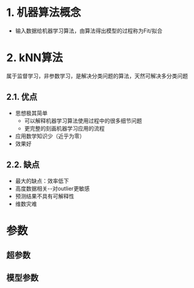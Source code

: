 # 1. 机器算法概念
- 输入数据给机器学习算法，由算法得出模型的过程称为Fit/拟合

# 2. kNN算法
属于监督学习，非参数学习，是解决分类问题的算法，天然可解决多分类问题
## 2.1. 优点
- 思想极其简单
    - 可以解释机器学习算法使用过程中的很多细节问题
    - 更完整的刻画机器学习应用的流程
- 应用数学知识少（近乎为零）
- 效果好

## 2.2. 缺点
- 最大的缺点：效率低下
- 高度数据相关--对outlier更敏感
- 预测结果不具有可解释性
- 维数灾难

# 参数
## 超参数
## 模型参数